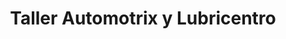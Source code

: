 ---
title: "Taller Automotrix y Lubricentro"
url: /san-miguel/taller-automotrix-y-lubricentro/
shop: reparación de automóviles
---